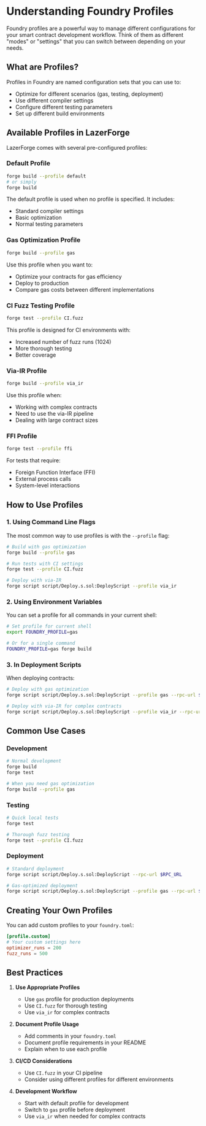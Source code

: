 # Understanding Foundry Profiles

Foundry profiles are a powerful way to manage different configurations for your smart contract development workflow. Think of them as different "modes" or "settings" that you can switch between depending on your needs.

## What are Profiles?

Profiles in Foundry are named configuration sets that you can use to:

- Optimize for different scenarios (gas, testing, deployment)
- Use different compiler settings
- Configure different testing parameters
- Set up different build environments

## Available Profiles in LazerForge

LazerForge comes with several pre-configured profiles:

### Default Profile

```bash
forge build --profile default
# or simply
forge build
```

The default profile is used when no profile is specified. It includes:

- Standard compiler settings
- Basic optimization
- Normal testing parameters

### Gas Optimization Profile

```bash
forge build --profile gas
```

Use this profile when you want to:

- Optimize your contracts for gas efficiency
- Deploy to production
- Compare gas costs between different implementations

### CI Fuzz Testing Profile

```bash
forge test --profile CI.fuzz
```

This profile is designed for CI environments with:

- Increased number of fuzz runs (1024)
- More thorough testing
- Better coverage

### Via-IR Profile

```bash
forge build --profile via_ir
```

Use this profile when:

- Working with complex contracts
- Need to use the via-IR pipeline
- Dealing with large contract sizes

### FFI Profile

```bash
forge test --profile ffi
```

For tests that require:

- Foreign Function Interface (FFI)
- External process calls
- System-level interactions

## How to Use Profiles

### 1. Using Command Line Flags

The most common way to use profiles is with the `--profile` flag:

```bash
# Build with gas optimization
forge build --profile gas

# Run tests with CI settings
forge test --profile CI.fuzz

# Deploy with via-IR
forge script script/Deploy.s.sol:DeployScript --profile via_ir
```

### 2. Using Environment Variables

You can set a profile for all commands in your current shell:

```bash
# Set profile for current shell
export FOUNDRY_PROFILE=gas

# Or for a single command
FOUNDRY_PROFILE=gas forge build
```

### 3. In Deployment Scripts

When deploying contracts:

```bash
# Deploy with gas optimization
forge script script/Deploy.s.sol:DeployScript --profile gas --rpc-url $RPC_URL

# Deploy with via-IR for complex contracts
forge script script/Deploy.s.sol:DeployScript --profile via_ir --rpc-url $RPC_URL
```

## Common Use Cases

### Development

```bash
# Normal development
forge build
forge test

# When you need gas optimization
forge build --profile gas
```

### Testing

```bash
# Quick local tests
forge test

# Thorough fuzz testing
forge test --profile CI.fuzz
```

### Deployment

```bash
# Standard deployment
forge script script/Deploy.s.sol:DeployScript --rpc-url $RPC_URL

# Gas-optimized deployment
forge script script/Deploy.s.sol:DeployScript --profile gas --rpc-url $RPC_URL
```

## Creating Your Own Profiles

You can add custom profiles to your `foundry.toml`:

```toml
[profile.custom]
# Your custom settings here
optimizer_runs = 200
fuzz_runs = 500
```

## Best Practices

1. **Use Appropriate Profiles**

   - Use `gas` profile for production deployments
   - Use `CI.fuzz` for thorough testing
   - Use `via_ir` for complex contracts

2. **Document Profile Usage**

   - Add comments in your `foundry.toml`
   - Document profile requirements in your README
   - Explain when to use each profile

3. **CI/CD Considerations**

   - Use `CI.fuzz` in your CI pipeline
   - Consider using different profiles for different environments

4. **Development Workflow**
   - Start with default profile for development
   - Switch to `gas` profile before deployment
   - Use `via_ir` when needed for complex contracts
